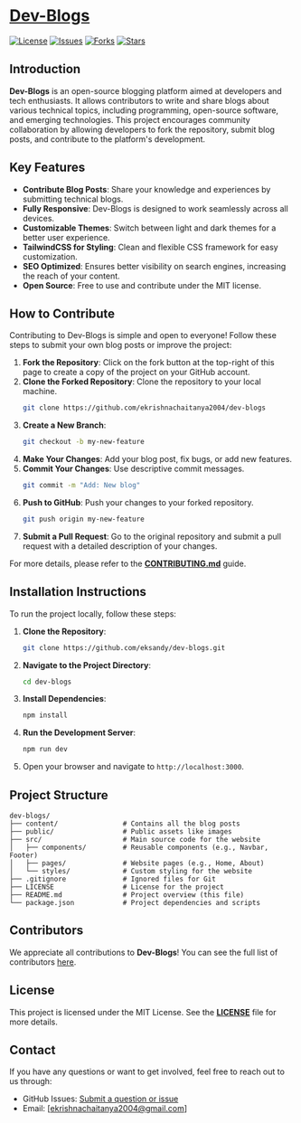 # [**Dev-Blogs**](https://developersblogs.netlify.app)

[![License](https://img.shields.io/github/license/ekrishnachaitanya2004/dev-blogs?style=flat-square)](LICENSE)
[![Issues](https://img.shields.io/github/issues/ekrishnachaitanya2004/dev-blogs?style=flat-square)](https://github.com/ekrishnachaitanya2004/dev-blogs/issues)
[![Forks](https://img.shields.io/github/forks/ekrishnachaitanya2004/dev-blogs?style=flat-square)](https://github.com/ekrishnachaitanya2004/dev-blogs/network/members)
[![Stars](https://img.shields.io/github/stars/ekrishnachaitanya2004/dev-blogs?style=flat-square)](https://github.com/ekrishnachaitanya2004/dev-blogs/stargazers)

## **Introduction**

**Dev-Blogs** is an open-source blogging platform aimed at developers and tech enthusiasts. It allows contributors to write and share blogs about various technical topics, including programming, open-source software, and emerging technologies. This project encourages community collaboration by allowing developers to fork the repository, submit blog posts, and contribute to the platform's development.

## **Key Features**

- **Contribute Blog Posts**: Share your knowledge and experiences by submitting technical blogs.
- **Fully Responsive**: Dev-Blogs is designed to work seamlessly across all devices.
- **Customizable Themes**: Switch between light and dark themes for a better user experience.
- **TailwindCSS for Styling**: Clean and flexible CSS framework for easy customization.
- **SEO Optimized**: Ensures better visibility on search engines, increasing the reach of your content.
- **Open Source**: Free to use and contribute under the MIT license.

## **How to Contribute**

Contributing to Dev-Blogs is simple and open to everyone! Follow these steps to submit your own blog posts or improve the project:

1. **Fork the Repository**: Click on the fork button at the top-right of this page to create a copy of the project on your GitHub account.
2. **Clone the Forked Repository**: Clone the repository to your local machine.
   ```bash
   git clone https://github.com/ekrishnachaitanya2004/dev-blogs
   ```
3. **Create a New Branch**: 
   ```bash
   git checkout -b my-new-feature
   ```
4. **Make Your Changes**: Add your blog post, fix bugs, or add new features.
5. **Commit Your Changes**: Use descriptive commit messages.
   ```bash
   git commit -m "Add: New blog"
   ```
6. **Push to GitHub**: Push your changes to your forked repository.
   ```bash
   git push origin my-new-feature
   ```
7. **Submit a Pull Request**: Go to the original repository and submit a pull request with a detailed description of your changes.

For more details, please refer to the **[CONTRIBUTING.md](CONTRIBUTING.md)** guide.

## **Installation Instructions**

To run the project locally, follow these steps:

1. **Clone the Repository**:
   ```bash
   git clone https://github.com/eksandy/dev-blogs.git
   ```
2. **Navigate to the Project Directory**:
   ```bash
   cd dev-blogs
   ```
3. **Install Dependencies**:
   ```bash
   npm install
   ```
4. **Run the Development Server**:
   ```bash
   npm run dev
   ```
5. Open your browser and navigate to `http://localhost:3000`.

## **Project Structure**

```plaintext
dev-blogs/
├── content/                # Contains all the blog posts
├── public/                 # Public assets like images
├── src/                    # Main source code for the website
│   ├── components/         # Reusable components (e.g., Navbar, Footer)
│   ├── pages/              # Website pages (e.g., Home, About)
│   └── styles/             # Custom styling for the website
├── .gitignore              # Ignored files for Git
├── LICENSE                 # License for the project
├── README.md               # Project overview (this file)
└── package.json            # Project dependencies and scripts
```

## **Contributors**

We appreciate all contributions to **Dev-Blogs**! You can see the full list of contributors [here](https://github.com/ekrishnachaitanya2004/dev-blogs/graphs/contributors).

## **License**

This project is licensed under the MIT License. See the **[LICENSE](LICENSE)** file for more details.

## **Contact**

If you have any questions or want to get involved, feel free to reach out to us through:

- GitHub Issues: [Submit a question or issue](https://github.com/ekrishnachaitanya2004/dev-blogs/issues)
- Email: [ekrishnachaitanya2004@gmail.com]

